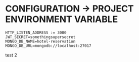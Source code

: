 # CONFIGURATION -> PROJECT ENVIRONMENT VARIABLE

```
HTTP_LISTEN_ADDRESS := 3000
JWT_SECRET=somethingsupersecret
MONGO_DB_NAME=hotel-reservation
MONGO_DB_URL=mongodb://localhost:27017
```

test 2
